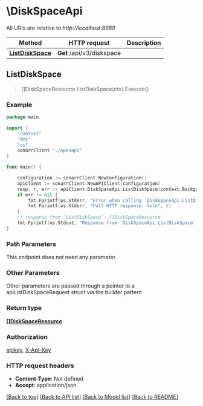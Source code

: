 # \DiskSpaceApi

All URIs are relative to *http://localhost:8989*

Method | HTTP request | Description
------------- | ------------- | -------------
[**ListDiskSpace**](DiskSpaceApi.md#ListDiskSpace) | **Get** /api/v3/diskspace | 



## ListDiskSpace

> []DiskSpaceResource ListDiskSpace(ctx).Execute()



### Example

```go
package main

import (
    "context"
    "fmt"
    "os"
    sonarrClient "./openapi"
)

func main() {

    configuration := sonarrClient.NewConfiguration()
    apiClient := sonarrClient.NewAPIClient(configuration)
    resp, r, err := apiClient.DiskSpaceApi.ListDiskSpace(context.Background()).Execute()
    if err != nil {
        fmt.Fprintf(os.Stderr, "Error when calling `DiskSpaceApi.ListDiskSpace``: %v\n", err)
        fmt.Fprintf(os.Stderr, "Full HTTP response: %v\n", r)
    }
    // response from `ListDiskSpace`: []DiskSpaceResource
    fmt.Fprintf(os.Stdout, "Response from `DiskSpaceApi.ListDiskSpace`: %v\n", resp)
}
```

### Path Parameters

This endpoint does not need any parameter.

### Other Parameters

Other parameters are passed through a pointer to a apiListDiskSpaceRequest struct via the builder pattern


### Return type

[**[]DiskSpaceResource**](DiskSpaceResource.md)

### Authorization

[apikey](../README.md#apikey), [X-Api-Key](../README.md#X-Api-Key)

### HTTP request headers

- **Content-Type**: Not defined
- **Accept**: application/json

[[Back to top]](#) [[Back to API list]](../README.md#documentation-for-api-endpoints)
[[Back to Model list]](../README.md#documentation-for-models)
[[Back to README]](../README.md)

